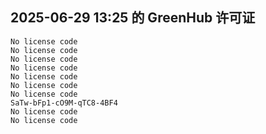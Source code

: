 ## 2025-06-29 13:25 的 GreenHub 许可证
```
No license code
No license code
No license code
No license code
No license code
No license code
No license code
SaTw-bFp1-cO9M-qTC8-4BF4
No license code
No license code
```
